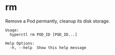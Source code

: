 # rm

Remove a Pod permantly, cleanup its disk storage.


	Usage:
	  hyperctl rm POD_ID [POD_ID...]

	Help Options:
	  -h, --help  Show this help message
